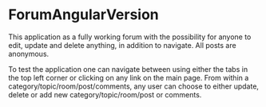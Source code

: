 # ForumAngularVersion

This application as a fully working forum with the possibility for anyone to edit, update and delete anything, in addition to navigate. All posts are anonymous. 

To test the application one can navigate between using either the tabs in the top left corner or clicking on any link on the main page. From within a category/topic/room/post/comments,
any user can choose to either update, delete or add new category/topic/room/post or comments.

